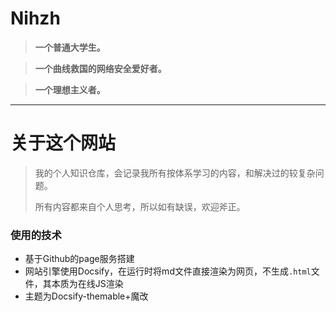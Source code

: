# Nihzh

> **一个普通大学生。**

> **一个曲线救国的网络安全爱好者。**

> **一个理想主义者。**

---
# 关于这个网站
> 我的个人知识仓库，会记录我所有按体系学习的内容，和解决过的较复杂问题。
> 
> 所有内容都来自个人思考，所以如有缺误，欢迎斧正。

### 使用的技术
- 基于Github的page服务搭建
- 网站引擎使用Docsify，在运行时将md文件直接渲染为网页，不生成`.html`文件，其本质为在线JS渲染
- 主题为Docsify-themable+魔改